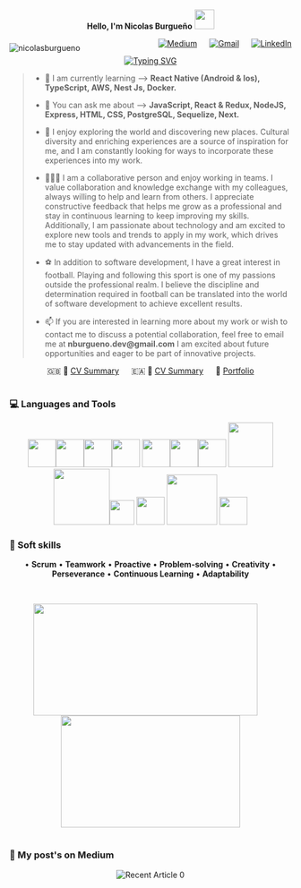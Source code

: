 #

<!-- <p align="center"> -->
<p align="center">
<b>Hello, I'm Nicolas Burgueño</b>
<img src="https://media.giphy.com/media/hvRJCLFzcasrR4ia7z/giphy.gif" width="35" align="bottom"
<br>
<br>
</p>

<p align="right" style="vertical-align: middle">
	<img align="left" style="vertical-align: middle; padding-top: 8px" src="https://komarev.com/ghpvc/?username=HX-NBurgueno&label=Profile%20views&color=0e75b6&style=plastic" alt="nicolasburgueno"/>
	<a href="https://medium.com/@nburgueno.dev"><img src="https://img.shields.io/badge/Medium-030001?style=for-the-badge&logo=medium&logoColor=white" alt="Medium"/></a>
	&emsp;
	<a href="mailto:nburgueno.dev@gmail.com"><img src="https://img.shields.io/badge/Gmail-D14836?style=for-the-badge&logo=gmail&logoColor=white" alt="Gmail"/></a>
	&emsp;
	<a href="https://www.linkedin.com/in/nico-burgue%C3%B1o/"><img src="https://img.shields.io/badge/LinkedIn-0077B5?style=for-the-badge&logo=linkedin&logoColor=white" alt="LinkedIn"/></a>
</p>
  <p align="center">
  <a href="https://git.io/typing-svg"><img src="https://readme-typing-svg.demolab.com?font=Handjet&duration=2000&pause=2&background=FFFFFF00&center=verdadero&vCenter=verdadero&width=435&lines=Developer+Front+End;Developer+Back+End;Developer Mobile&center=true&width=220&height=50" alt="Typing SVG" /></a>
</p>

> - <p>🌱 I am currently learning --> <b>React Native (Android & Ios), TypeScript, AWS, Nest Js, Docker.</b></p>
> - <p>💬 You can ask me about --> <b>JavaScript, React & Redux, NodeJS, Express, HTML, CSS, PostgreSQL, Sequelize, Next.</b></p>
> - <p>🌄 I enjoy exploring the world and discovering new places. Cultural diversity and enriching experiences are a source of inspiration for me, and I am constantly looking for ways to incorporate these experiences into my work.</p>
> - <p>👨🏻‍💻 I am a collaborative person and enjoy working in teams. I value collaboration and knowledge exchange with my colleagues, always willing to help and learn from others. I appreciate constructive feedback that helps me grow as a professional and stay in continuous learning to keep improving my skills. Additionally, I am passionate about technology and am excited to explore new tools and trends to apply in my work, which drives me to stay updated with advancements in the field.</p>
> - <p>⚽ In addition to software development, I have a great interest in football. Playing and following this sport is one of my passions outside the professional realm. I believe the discipline and determination required in football can be translated into the world of software development to achieve excellent results.</p>
> - <p>📫 If you are interested in learning more about my work or wish to contact me to discuss a potential collaboration, feel free to email me at <b>nburgueno.dev@gmail.com</b> I am excited about future opportunities and eager to be part of innovative projects.</p>

<p align="center">
  <span>🇬🇧 📄</span>
	<a href="https://docs.google.com/document/d/1oq6iUNTuXb98ukMSB1Y5zA0rh1slyMQqOvMMQdJUIMU">CV Summary</a>
  &emsp;
  <span>🇪🇦 📄</span>
	<a href="https://docs.google.com/document/d/1kUh0i7KB_7Ou-J6xcd9QnK32Mg5wep94Z0GjoXeLpCQ">CV Summary</a>
  &emsp;
  <span>💼 </span>
	<a href="https://nburgueno-dev.netlify.app">Portfolio</a>
</p>

#

<h3> 💻 Languages and Tools </h3> 
<p align="center">
   <img src="https://cdn.iconscout.com/icon/free/png-256/free-typescript-logo-icon-download-in-svg-png-gif-file-formats--technology-social-media-company-brand-vol-7-pack-logos-icons-3030764.png" width="50"><img src="https://media3.giphy.com/media/ln7z2eWriiQAllfVcn/200w.webp" width="50"><img src="https://i.giphy.com/media/LMt9638dO8dftAjtco/200.webp"   width="50"><img src="https://i.giphy.com/media/eNAsjO55tPbgaor7ma/200w.webp" width="50">
   <img src="https://i.giphy.com/media/IdyAQJVN2kVPNUrojM/200.webp" width="50"><img src="https://media3.giphy.com/media/kdFc8fubgS31b8DsVu/giphy.webp" width="50"><img src="https://images-wixmp-ed30a86b8c4ca887773594c2.wixmp.com/f/072fa096-b852-4161-ae5d-8f42f037c051/d3jaear-ded610f0-cf80-462d-abd9-66cfde9525f5.gif?token=eyJ0eXAiOiJKV1QiLCJhbGciOiJIUzI1NiJ9.eyJzdWIiOiJ1cm46YXBwOjdlMGQxODg5ODIyNjQzNzNhNWYwZDQxNWVhMGQyNmUwIiwiaXNzIjoidXJuOmFwcDo3ZTBkMTg4OTgyMjY0MzczYTVmMGQ0MTVlYTBkMjZlMCIsIm9iaiI6W1t7InBhdGgiOiJcL2ZcLzA3MmZhMDk2LWI4NTItNDE2MS1hZTVkLThmNDJmMDM3YzA1MVwvZDNqYWVhci1kZWQ2MTBmMC1jZjgwLTQ2MmQtYWJkOS02NmNmZGU5NTI1ZjUuZ2lmIn1dXSwiYXVkIjpbInVybjpzZXJ2aWNlOmZpbGUuZG93bmxvYWQiXX0.1DHkYStd8D13sKHcT9Apk1F3JuaFB_xaPtXicaJV49E" width="50">
   <img src="https://logos-world.net/wp-content/uploads/2021/08/Amazon-Web-Services-AWS-Logo.png" width="80"><img src="https://media.giphy.com/media/kH1DBkPNyZPOk0BxrM/giphy.gif" width="100"><img src="https://thisismyitclass.wordpress.com/wp-content/uploads/2011/08/simple-apple-logo.gif" width="44">
   <img src="https://www.edc4it.com/images/thumbs/postgres.gif" width="50">
   <img src="https://miro.medium.com/v2/resize:fit:1400/1*wXtyhpOL5NK_w39UvZpADQ.gif" width="90">
   <img src="https://cdn.iconscout.com/icon/free/png-256/free-postman-logo-icon-download-in-svg-png-gif-file-formats--technology-social-media-company-brand-vol-5-pack-logos-icons-2945092.png?f=webp&w=256" width="50">
  <p>
<h3> 🌟 Soft skills </h3> 
<p align="center">
  • <b>Scrum</b> • <b>Teamwork</b> • <b>Proactive</b> • <b>Problem-solving</b> • <b>Creativity</b> • <b>Perseverance</b> • <b>Continuous Learning</b> • <b>Adaptability</b>
</p>
<br>
<p align="center">
  <img height=200 width="400" align="center" src="https://github-readme-stats.vercel.app/api?username=nicolasburgueno&theme=gotham&show_icons=true"/>
  &emsp;
  <img height=200 width="320" align="center" src="https://github-readme-stats.vercel.app/api/top-langs?username=nicolasburgueno&theme=gotham&layout=compact&langs_count=8&card_width=320" />
  </p>

#

<h3> 📝 My post's on Medium </h3>

<p align="center" target="_blank" href="https://github-readme-medium-recent-article.vercel.app/medium/@nburgueno.dev/0"><img src="https://github-readme-medium-recent-article.vercel.app/medium/@nburgueno.dev/0" alt="Recent Article 0"></p>

<!-- <a align="left" target="_blank" href="https://github-readme-medium-recent-article.vercel.app/medium/@nburgueno.dev/0"><img src="https://github-readme-medium-recent-article.vercel.app/medium/@nburgueno.dev/0" alt="Recent Article 0" width="500" height="200"></a> -->

